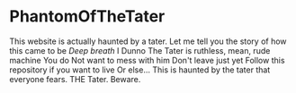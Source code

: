 # PhantomOfTheTater
This website is actually haunted by a tater. Let me tell you the story of how this came to be
*Deep breath*
I Dunno
The Tater is ruthless, mean, rude machine
You do Not want to mess with him
Don't leave just yet
Follow this repository if you want to live
Or else...
This is haunted by the tater that everyone fears. THE Tater. Beware.
